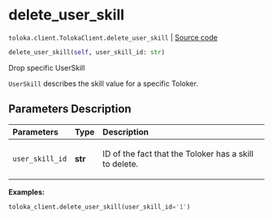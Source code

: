 # delete_user_skill
`toloka.client.TolokaClient.delete_user_skill` | [Source code](https://github.com/Toloka/toloka-kit/blob/v1.2.0/src/client/__init__.py#L3473)

```python
delete_user_skill(self, user_skill_id: str)
```

Drop specific UserSkill


`UserSkill` describes the skill value for a specific Toloker.

## Parameters Description

| Parameters | Type | Description |
| :----------| :----| :-----------|
`user_skill_id`|**str**|<p>ID of the fact that the Toloker has a skill to delete.</p>

**Examples:**


```python
toloka_client.delete_user_skill(user_skill_id='1')
```
